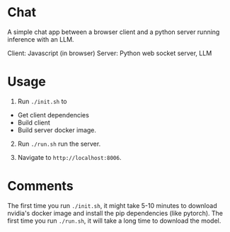 # Chat

A simple chat app between a browser client and a python server running inference with an LLM.

Client: Javascript (in browser)
Server: Python web socket server, LLM

# Usage

1. Run `./init.sh` to

- Get client dependencies
- Build client
- Build server docker image.

2. Run `./run.sh` run the server.

3. Navigate to `http://localhost:8006`.

# Comments

The first time you run `./init.sh`, it might take 5-10 minutes to download nvidia's docker image and install the pip dependencies (like pytorch).
The first time you run `./run.sh`, it will take a long time to download the model.
